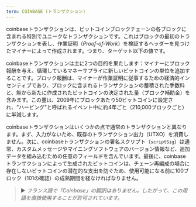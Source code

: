 ```yaml
---
term: COINBASE (トランザクション)
---
```


coinbaseトランザクションは、ビットコインブロックチェーンの各ブロックに含まれる特別でユニークなトランザクションです。これはブロックの最初のトランザクションを表し、作業証明（*Proof-of-Work*）を検証するヘッダーを見つけたマイナーによって作成されます。つまり、ターゲット以下の値です。

coinbaseトランザクションは主に2つの目的を果たします：マイナーにブロック報酬を与え、循環しているマネーサプライに新しいビットコインの単位を追加することです。ブロック報酬は、マイナーが作業証明に従事するための経済的インセンティブであり、ブロックに含まれるトランザクションの蓄積された手数料と、無から新たに作成されたビットコインの決定された量（ブロック補助金）を含みます。この量は、2009年にブロックあたり50ビットコインに設定され、"ハービング"と呼ばれるイベント中に約4年ごと（210,000ブロックごと）に半減します。

coinbaseトランザクションはいくつかの点で通常のトランザクションと異なります。まず、入力がないため、既存のトランザクション出力（UTXO）を消費しません。次に、coinbaseトランザクションの署名スクリプト（`scriptSig`）は通常、カスタムメッセージやマイニングソフトウェアのバージョン情報など、追加データを組み込むための任意のフィールドを含んでいます。最後に、coinbaseトランザクションによって生成されたビットコインは、チェーン再編成の場合に存在しないビットコインの潜在的な支出を防ぐため、使用可能になる前に100ブロック（101の確認）の成熟期間を経なければなりません。

> ► *フランス語で「Coinbase」の翻訳はありません。したがって、この用語を直接使用することが許可されています。*